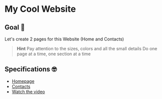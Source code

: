 # My Cool Website
## Goal 🥅
Let's create 2 pages for this Website (Home and Contacts)

> **Hint**
> Pay attention to the sizes, colors and all the small details
> Do one page at a time, one section at a time


## Specifications 🤓

* [Homepage](Kelly-index.pdf)
* [Contacts](Kelly-contacts.pdf)
* [Watch the video](Kelly-movie.mov)

